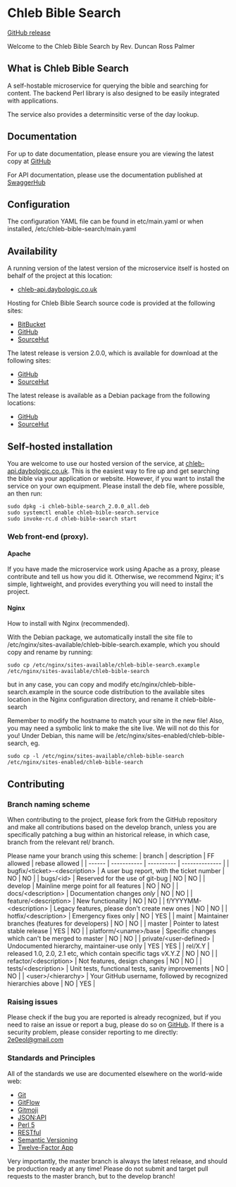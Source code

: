 # Chleb Bible Search

[GitHub release](https://github.com/daybologic/chleb-bible-search)

Welcome to the Chleb Bible Search by Rev. Duncan Ross Palmer

## What is Chleb Bible Search

A self-hostable microservice for querying the bible and searching for content.
The backend Perl library is also designed to be easily integrated with applications.

The service also provides a determinsitic verse of the day lookup.

## Documentation

For up to date documentation, please ensure you are viewing the latest copy at [GitHub](https://github.com/daybologic/chleb-bible-search/blob/master/README.md)

For API documentation, please use the documentation published at [SwaggerHub](https://app.swaggerhub.com/apis/M6KVM/chleb-bible-search/2.0.0)

## Configuration

The configuration YAML file can be found in etc/main.yaml or when installed,
/etc/chleb-bible-search/main.yaml

## Availability

A running version of the latest version of the microservice itself is hosted on behalf of the project at this location:

  * [chleb-api.daybologic.co.uk](https://chleb-api.daybologic.co.uk/)

Hosting for Chleb Bible Search source code is provided at the following sites:

  * [BitBucket](https://bitbucket.org/2E0EOL/chleb-bible-search/commits/branch/master)
  * [GitHub](https://github.com/daybologic/chleb-bible-search)
  * [SourceHut](https://git.sr.ht/~m6kvm/chleb-bible-search)

The latest release is version 2.0.0, which is available for download at the following sites:

  * [GitHub](https://github.com/daybologic/chleb-bible-search/archive/refs/tags/v2.0.0.tar.gz)
  * [SourceHut](https://git.sr.ht/~m6kvm/chleb-bible-search/archive/v2.0.0.tar.gz)

The latest release is available as a Debian package from the following locations:

  * [GitHub](https://github.com/daybologic/chleb-bible-search/releases/download/v2.0.0/chleb-bible-search_2.0.0_all.deb)
  * [SourceHut](https://git.sr.ht/~m6kvm/chleb-bible-search/refs/v2.0.0)

## Self-hosted installation

You are welcome to use our hosted version of the service, at [chleb-api.daybologic.co.uk](https://chleb-api.daybologic.co.uk/).
This is the easiest way to fire up and get searching the bible via your application or website.  However, if you want to install
the service on your own equipment.  Please install the deb file, where possible, an then run:

```
sudo dpkg -i chleb-bible-search_2.0.0_all.deb
sudo systemctl enable chleb-bible-search.service
sudo invoke-rc.d chleb-bible-search start
```

### Web front-end (proxy).

#### Apache

If you have made the microservice work using Apache as a proxy, please contribute and tell us how
you did it.  Otherwise, we recommend Nginx; it's simple, lightweight, and provides everything you
will need to install the project.

#### Nginx

How to install with Nginx (recommended).

With the Debian package, we automatically install the site file to /etc/nginx/sites-available/chleb-bible-search.example,
which you should copy and rename by running:

```
sudo cp /etc/nginx/sites-available/chleb-bible-search.example /etc/nginx/sites-available/chleb-bible-search
```

but in any case, you can copy and modify etc/nginx/chleb-bible-search.example in the source code distribution to the
available sites location in the Nginx configuration directory, and rename it chleb-bible-search

Remember to modify the hostname to match your site in the new file!  Also, you may need a symbolic link to make
the site live.  We will not do this for you!  Under Debian, this name will be
/etc/nginx/sites-enabled/chleb-bible-search, eg.

```
sudo cp -l /etc/nginx/sites-available/chleb-bible-search /etc/nginx/sites-enabled/chleb-bible-search
```

## Contributing

### Branch naming scheme

When contributing to the project, please fork from the GitHub repository and make all contributions based on the develop branch,
unless you are specifically patching a bug within an historical release, in which case, branch from the relevant rel/ branch.

Please name your branch using this scheme:
| branch | description | FF allowed | rebase allowed |
| ------ | ----------- | ---------- | -------------- |
| bugfix/&lt;ticket&gt;-&lt;description&gt; | A user bug report, with the ticket number | NO | NO |
| bugs/&lt;id&gt; | Reserved for the use of git-bug | NO | NO |
| develop | Mainline merge point for all features | NO | NO |
| docs/&lt;description&gt; | Documentation changes _only_ | NO | NO |
| feature/&lt;description&gt; | New functionality | NO | NO |
| f/YYYYMM-&lt;description&gt; | Legacy features, please don't create new ones | NO | NO |
| hotfix/&lt;description&gt; | Emergency fixes only | NO | YES |
| maint | Maintainer branches (features for developers) | NO | NO |
| master | Pointer to latest stable release | YES | NO |
| platform/&lt;uname&gt;/base | Specific changes which can't be merged to master | NO | NO |
| private/&lt;user-defined&gt; | Undocumented hierarchy, maintainer-use only | YES | YES |
| rel/X.Y | released 1.0, 2.0, 2.1 etc, which contain specific tags vX.Y.Z | NO | NO |
| refactor/&lt;description&gt; | Not features, design changes | NO | NO |
| tests/&lt;description&gt; | Unit tests, functional tests, sanity improvements | NO | NO |
| &lt;user&gt;/&lt;hierarchy&gt; | Your GitHub username, followed by recognized hierarchies above | NO | YES |

### Raising issues

Please check if the bug you are reported is already recognized, but if you need to raise an issue
or report a bug, please do so on [GitHub](https://github.com/daybologic/chleb-bible-search/issues).
If there is a security problem, please consider reporting to me directly:
<a href="mailto:2e0eol\@gmail.com">2e0eol\@gmail.com</a>

### Standards and Principles

All of the standards we use are documented elsewhere on the world-wide web:

  * [Git](https://git-scm.com/)
  * [GitFlow](https://nvie.com/posts/a-successful-git-branching-model/)
  * [Gitmoji](https://gitmoji.dev/)
  * [JSON:API](https://jsonapi.org/format/)
  * [Perl 5](https://dev.perl.org/perl5/)
  * [RESTful](https://restfulapi.net/)
  * [Semantic Versioning](https://semver.org/)
  * [Twelve-Factor App](https://12factor.net/)

Very importantly, the master branch is always the latest release, and should be production ready at any time!
Please do not submit and target pull requests to the master branch, but to the develop branch!
